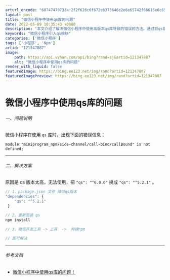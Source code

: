 ```yaml
---
arturl_encode: "68747470733a:2f2f626c6f672e6373646e2e6e65742f66616e6c656861692f:61727469636c652f64657461696c732f313231333437383837"
layout: post
title: "微信小程序中使用qs库的问题"
date: 2022-05-09 10:35:43 +0800
description: "本文介绍了解决微信小程序中使用高版本qs库导致的错误的方法。通过将qs版本从^6.0.0降级到^5."
keywords: "微信小程序引入qs模块"
categories: ['微信小程序']
tags: ['小程序', 'Npm']
artid: "121347887"
image:
    path: https://api.vvhan.com/api/bing?rand=sj&artid=121347887
    alt: "微信小程序中使用qs库的问题"
render_with_liquid: false
featuredImage: https://bing.ee123.net/img/rand?artid=121347887
featuredImagePreview: https://bing.ee123.net/img/rand?artid=121347887
---
```


# 微信小程序中使用qs库的问题

###### 一、问题说明

微信小程序在使用
`qs`
库时，出现下面的错误信息：

```shell
module "miniprogram_npm/side-channel/call-bind/callBound" is not defined;

```

---

###### 二、解决方案

原因是 qs 版本太高，无法使用，把
`"qs": "^6.0.0"`
换成
`"qs": "^5.2.1"`
。

```js
// 1、package.json 文件 降低qs版本
"dependencies": {
    "qs": "^5.2.1"
 }

// 2、重新安装 qs
npm install

// 3、微信开发工具 -> 工具  ->  构建npm

// 即可解决

```

---

###### 参考文档

* [微信小程序中使用qs库的问题！](https://learn-anything.cn/qs-weixin)